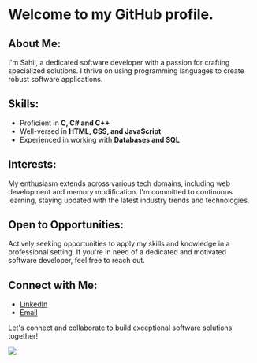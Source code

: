 # Welcome to my GitHub profile.

## About Me:
I'm Sahil, a dedicated software developer with a passion for crafting specialized solutions. I thrive on using programming languages to create robust software applications.

## Skills:
- Proficient in **C, C# and C++**
- Well-versed in **HTML, CSS, and JavaScript**
- Experienced in working with **Databases and SQL**

## Interests:
My enthusiasm extends across various tech domains, including web development and memory modification. I'm committed to continuous learning, staying updated with the latest industry trends and technologies.

## Open to Opportunities:
Actively seeking opportunities to apply my skills and knowledge in a professional setting. If you're in need of a dedicated and motivated software developer, feel free to reach out.

## Connect with Me:
- [LinkedIn](https://www.linkedin.com/in/SahilSingh021/)
- [Email](mailto:sahilsingh.preet21@gmail.com)

Let's connect and collaborate to build exceptional software solutions together!

![](https://komarev.com/ghpvc/?username=SahilSingh021&label=PROFILE+VIEWS&color=007BFF)

